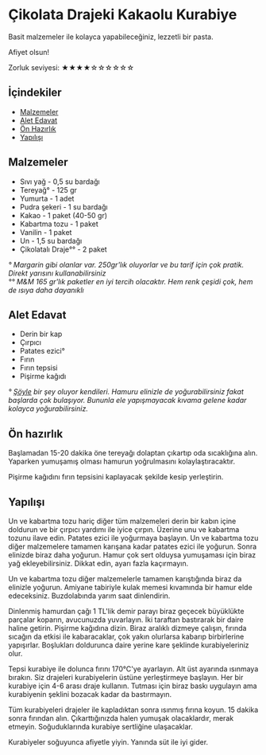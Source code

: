 # Çikolata Drajeki Kakaolu Kurabiye #

Basit malzemeler ile kolayca yapabileceğiniz, lezzetli bir pasta.

Afiyet olsun!

Zorluk seviyesi: ★★★★☆☆☆☆☆☆

## İçindekiler ##

- [Malzemeler](#malzemeler)
- [Alet Edavat](#alet-edavat)
- [Ön Hazırlık](#on-hazirlik)
- [Yapılışı](#yapilisi)

## Malzemeler ##

- Sıvı yağ - 0,5 su bardağı
- Tereyağ° - 125 gr
- Yumurta - 1 adet
- Pudra şekeri - 1 su bardağı
- Kakao - 1 paket (40-50 gr)
- Kabartma tozu - 1 paket
- Vanilin - 1 paket
- Un - 1,5 su bardağı
- Çikolatalı Draje°° - 2 paket

*° Margarin gibi olanlar var. 250gr'lık oluyorlar ve bu tarif için çok pratik. Direkt yarısını kullanabilirsiniz*  
*°° M&M 165 gr'lık paketler en iyi tercih olacaktır. Hem renk çeşidi çok, hem de ısıya daha dayanıklı*  

## Alet Edavat ##

- Derin bir kap
- Çırpıcı
- Patates ezici°
- Fırın
- Fırın tepsisi
- Pişirme kağıdı

*° [Şöyle](http://urun.gittigidiyor.com/ev-bahce/schafer-7010-helfer-patates-ezici-193786685) bir şey oluyor kendileri. Hamuru elinizle de yoğurabilirsiniz fakat başlarda çok bulaşıyor. Bununla ele yapışmayacak kıvama gelene kadar kolayca yoğurabilirsiniz.*

## Ön hazırlık ##

Başlamadan 15-20 dakika öne tereyağı dolaptan çıkartıp oda sıcaklığına alın. Yaparken yumuşamış olması hamurun yoğrulmasını kolaylaştıracaktır.

Pişirme kağıdını fırın tepsisini kaplayacak şekilde kesip yerleştirin.

## Yapılışı ##

Un ve kabartma tozu hariç diğer tüm malzemeleri derin bir kabın içine doldurun ve bir çırpıcı yardımı ile iyice çırpın. Üzerine unu ve kabartma tozunu ilave edin. Patates ezici ile yoğurmaya başlayın. Un ve kabartma tozu diğer malzemelere tamamen karışana kadar patates ezici ile yoğurun. Sonra elinizde biraz daha yoğurun. Hamur çok sert olduysa yumuşaması için biraz yağ ekleyebilirsiniz. Dikkat edin, ayarı fazla kaçırmayın.

Un ve kabartma tozu diğer malzemelerle tamamen karıştığında biraz da elinizle yoğurun. Amiyane tabiriyle kulak memesi kıvamında bir hamur elde edeceksiniz. Buzdolabında yarım saat dinlendirin.

Dinlenmiş hamurdan çağı 1 TL'lik demir parayı biraz geçecek büyüklükte parçalar koparın, avucunuzda yuvarlayın. İki taraftan bastırarak bir daire haline getirin. Pişirme kağıdına dizin. Biraz aralıklı dizmeye çalışın, fırında sıcağın da etkisi ile kabaracaklar, çok yakın olurlarsa kabarıp birbirlerine yapışırlar. Boşlukları doldurunca daire yerine kare şeklinde kurabiyeleriniz olur.

Tepsi kurabiye ile dolunca fırını 170°C'ye ayarlayın. Alt üst ayarında ısınmaya bırakın. Siz drajeleri kurabiyelerin üstüne yerleştirmeye başlayın. Her bir kurabiye için 4-6 arası draje kullanın. Tutması için biraz baskı uygulayın ama kurabiyenin şeklini bozacak kadar da bastırmayın.

Tüm kurabiyeleri drajeler ile kapladıktan sonra ısınmış fırına koyun. 15 dakika sonra fırından alın. Çıkarttığınızda halen yumuşak olacaklardır, merak etmeyin. Soğuduklarında kurabiye sertliğine ulaşacaklar.

Kurabiyeler soğuyunca afiyetle yiyin. Yanında süt ile iyi gider.